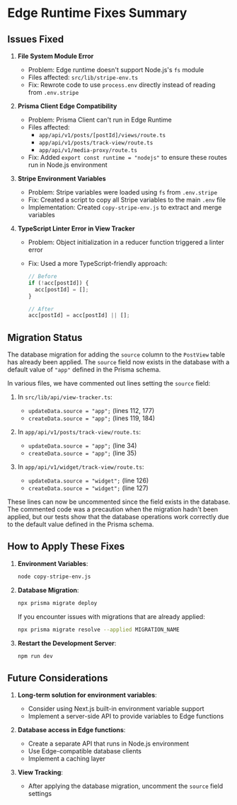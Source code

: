 # Edge Runtime Fixes Summary

## Issues Fixed

1. **File System Module Error**

   - Problem: Edge runtime doesn't support Node.js's `fs` module
   - Files affected: `src/lib/stripe-env.ts`
   - Fix: Rewrote code to use `process.env` directly instead of reading from `.env.stripe`

2. **Prisma Client Edge Compatibility**

   - Problem: Prisma Client can't run in Edge Runtime
   - Files affected:
     - `app/api/v1/posts/[postId]/views/route.ts`
     - `app/api/v1/posts/track-view/route.ts`
     - `app/api/v1/media-proxy/route.ts`
   - Fix: Added `export const runtime = "nodejs"` to ensure these routes run in Node.js environment

3. **Stripe Environment Variables**

   - Problem: Stripe variables were loaded using `fs` from `.env.stripe`
   - Fix: Created a script to copy all Stripe variables to the main `.env` file
   - Implementation: Created `copy-stripe-env.js` to extract and merge variables

4. **TypeScript Linter Error in View Tracker**

   - Problem: Object initialization in a reducer function triggered a linter error
   - Fix: Used a more TypeScript-friendly approach:

     ```typescript
     // Before
     if (!acc[postId]) {
       acc[postId] = [];
     }

     // After
     acc[postId] = acc[postId] || [];
     ```

## Migration Status

The database migration for adding the `source` column to the `PostView` table has already been applied. The `source` field now exists in the database with a default value of `"app"` defined in the Prisma schema.

In various files, we have commented out lines setting the `source` field:

1. In `src/lib/api/view-tracker.ts`:

   - `updateData.source = "app";` (lines 112, 177)
   - `createData.source = "app";` (lines 119, 184)

2. In `app/api/v1/posts/track-view/route.ts`:

   - `updateData.source = "app";` (line 34)
   - `createData.source = "app";` (line 35)

3. In `app/api/v1/widget/track-view/route.ts`:
   - `updateData.source = "widget";` (line 126)
   - `createData.source = "widget";` (line 127)

These lines can now be uncommented since the field exists in the database. The commented code was a precaution when the migration hadn't been applied, but our tests show that the database operations work correctly due to the default value defined in the Prisma schema.

## How to Apply These Fixes

1. **Environment Variables**:

   ```bash
   node copy-stripe-env.js
   ```

2. **Database Migration**:

   ```bash
   npx prisma migrate deploy
   ```

   If you encounter issues with migrations that are already applied:

   ```bash
   npx prisma migrate resolve --applied MIGRATION_NAME
   ```

3. **Restart the Development Server**:
   ```bash
   npm run dev
   ```

## Future Considerations

1. **Long-term solution for environment variables**:

   - Consider using Next.js built-in environment variable support
   - Implement a server-side API to provide variables to Edge functions

2. **Database access in Edge functions**:

   - Create a separate API that runs in Node.js environment
   - Use Edge-compatible database clients
   - Implement a caching layer

3. **View Tracking**:
   - After applying the database migration, uncomment the `source` field settings
